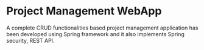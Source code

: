 # Project Management WebApp
A complete CRUD functionalities based project management application has been developed using Spring framework and it also implements Spring security, REST API.
